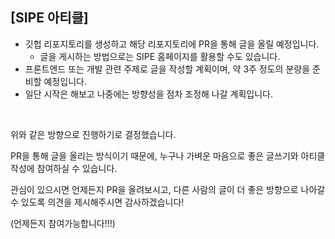 ## [SIPE 아티클]

- 깃헙 리포지토리를 생성하고 해당 리포지토리에 PR을 통해 글을 올릴 예정입니다.
  - 글을 게시하는 방법으로는 SIPE 홈페이지를 활용할 수도 있습니다.
- 프론트엔드 또는 개발 관련 주제로 글을 작성할 계획이며, 약 3주 정도의 분량을 준비할 예정입니다.
- 일단 시작은 해보고 나중에는 방향성을 점차 조정해 나갈 계획입니다.
<br>

위와 같은 방향으로 진행하기로 결정했습니다.

PR을 통해 글을 올리는 방식이기 때문에, 누구나 가벼운 마음으로 좋은 글쓰기와 아티클 작성에 참여하실 수 있습니다.

관심이 있으시면 언제든지 PR을 올려보시고, 다른 사람의 글이 더 좋은 방향으로 나아갈 수 있도록 의견을 제시해주시면 감사하겠습니다!

(언제든지 참여가능합니다!!!)
